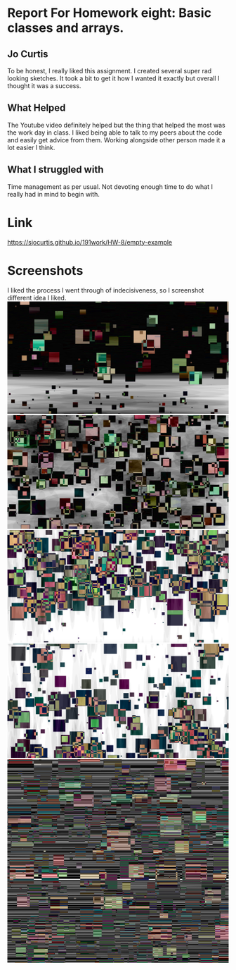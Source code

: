# Report For Homework eight: Basic classes and arrays.

## Jo Curtis

To be honest, I really liked this assignment. I created several super rad looking sketches.
It took a bit to get it how I wanted it exactly but overall I thought it was a success.
## What Helped
The Youtube video definitely helped but the thing that helped the most was the work day in class.
I liked being able to talk to my peers about the code and easily get advice from them. Working alongside other person made it a lot easier I think.
## What I struggled with
Time management as per usual. Not devoting enough time to do what I really had in mind to begin with.

# Link
https://sjocurtis.github.io/191work/HW-8/empty-example

# Screenshots
I liked the process I went through of indecisiveness, so I screenshot different idea I liked.
![First](screenshot1.png)
![Second](screenshot2.png)
![Third](screenshot3.png)
![Fourth](screenshot4.png)
![Fifth](screenshot5.png)
